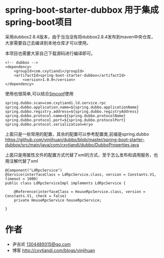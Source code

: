 # spring-boot-starter-dubbox 用于集成spring-boot项目

采用dubbox2.8.4版本，由于当当没有将dubbox2.8.4发布到maven中央仓库，大家需要自己去编译到本地仓库才可以使用。

本项目也需要大家自己下载源码进行编译即可。
```
<!-- dubbox -->
<dependency>
	<groupId>com.cxytiandi</groupId>
	<artifactId>spring-boot-starter-dubbox</artifactId>
        <version>1.0.0</version>
</dependency>

 ```

使用也很简单,可以结合[Smconf](https://github.com/yinjihuan/smconf)使用
```
spring.dubbo.scan=com.cxytiandi.ld.service.rpc
spring.dubbo.application.name=${spring.dubbo.applicationName}
spring.dubbo.registry.address=${spring.dubbo.registryAddress}
spring.dubbo.protocol.name=${spring.dubbo.protocolName}
spring.dubbo.protocol.port=${spring.dubbo.protocolPort}
spring.dubbo.protocol.serialization=kryo
```
上面只是一些常用的配置，其余的配置可以参考配置类,前缀是spring.dubbo
https://github.com/yinjihuan/dubbo/blob/master/spring-boot-starter-dubbox/src/main/java/com/cxytiandi/dubbo/DubboProperties.java

上面只是用属性文件的配置方式代替了xml的方式，至于怎么发布和调用服务，也用注解代替了xml
```
@Component("LdRpcService")
@Service(interfaceClass = LdRpcService.class, version = Constants.V1, timeout = 1000)
public class LdRpcServiceImpl implements LdRpcService {
	
	@Reference(interfaceClass = HouseRpcService.class, version = Constants.V1, check = false)
	private HouseRpcService houseRpcService;
	
}
```
# 作者
- 尹吉欢 1304489315@qq.com
- 博客 http://cxytiandi.com/blogs/yinjihuan
